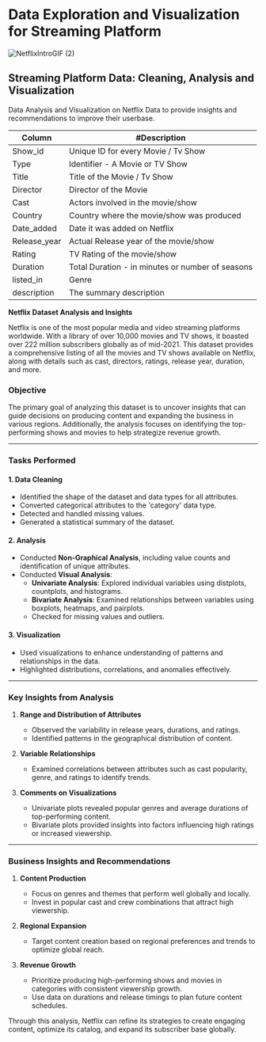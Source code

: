 # Data Exploration and Visualization for Streaming Platform

![NetflixIntroGIF (2)](https://github.com/yashika-malhotra/Netflix-Data-Exploration-and-Visualization/assets/154385962/2b675d0e-d401-4a8f-a2d0-1974fcae42ca)

## Streaming Platform Data: Cleaning, Analysis and Visualization
Data Analysis and Visualization on Netflix Data to provide insights and recommendations to improve their userbase.

Column | #Description | 
--- | --- 
Show_id | Unique ID for every Movie / Tv Show | 
Type | Identifier - A Movie or TV Show | 
Title | Title of the Movie / Tv Show | 
Director | Director of the Movie | 
Cast | Actors involved in the movie/show |
Country | Country where the movie/show was produced | 
Date_added | Date it was added on Netflix | 
Release_year |  Actual Release year of the movie/show | 
Rating | TV Rating of the movie/show | 
Duration | Total Duration - in minutes or number of seasons | 
listed_in | Genre | 
description | The summary description | 


**Netflix Dataset Analysis and Insights**

Netflix is one of the most popular media and video streaming platforms worldwide. With a library of over 10,000 movies and TV shows, it boasted over 222 million subscribers globally as of mid-2021. This dataset provides a comprehensive listing of all the movies and TV shows available on Netflix, along with details such as cast, directors, ratings, release year, duration, and more.

### Objective  
The primary goal of analyzing this dataset is to uncover insights that can guide decisions on producing content and expanding the business in various regions. Additionally, the analysis focuses on identifying the top-performing shows and movies to help strategize revenue growth.

---

### **Tasks Performed**

#### 1. **Data Cleaning**  
   - Identified the shape of the dataset and data types for all attributes.  
   - Converted categorical attributes to the 'category' data type.  
   - Detected and handled missing values.  
   - Generated a statistical summary of the dataset.  

#### 2. **Analysis**  
   - Conducted **Non-Graphical Analysis**, including value counts and identification of unique attributes.  
   - Conducted **Visual Analysis**:  
     - **Univariate Analysis**: Explored individual variables using distplots, countplots, and histograms.  
     - **Bivariate Analysis**: Examined relationships between variables using boxplots, heatmaps, and pairplots.  
     - Checked for missing values and outliers.

#### 3. **Visualization**  
   - Used visualizations to enhance understanding of patterns and relationships in the data.  
   - Highlighted distributions, correlations, and anomalies effectively.

---

### **Key Insights from Analysis**

1. **Range and Distribution of Attributes**  
   - Observed the variability in release years, durations, and ratings.  
   - Identified patterns in the geographical distribution of content.

2. **Variable Relationships**  
   - Examined correlations between attributes such as cast popularity, genre, and ratings to identify trends.  

3. **Comments on Visualizations**  
   - Univariate plots revealed popular genres and average durations of top-performing content.  
   - Bivariate plots provided insights into factors influencing high ratings or increased viewership.  

---

### **Business Insights and Recommendations**  

1. **Content Production**  
   - Focus on genres and themes that perform well globally and locally.  
   - Invest in popular cast and crew combinations that attract high viewership.  

2. **Regional Expansion**  
   - Target content creation based on regional preferences and trends to optimize global reach.  

3. **Revenue Growth**  
   - Prioritize producing high-performing shows and movies in categories with consistent viewership growth.  
   - Use data on durations and release timings to plan future content schedules.  

Through this analysis, Netflix can refine its strategies to create engaging content, optimize its catalog, and expand its subscriber base globally.
